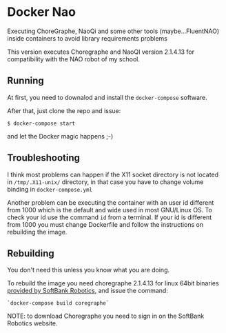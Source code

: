 # Docker Nao

Executing ChoreGraphe, NaoQi and some other tools (maybe...FluentNAO) inside containers to avoid library requirements problems

This version executes Choregraphe and NaoQI version 2.1.4.13 for compatibility with the NAO robot of my school.

## Running

At first, you need to downalod and install the `docker-compose` software.

After that, just clone the repo and issue:

  `$ docker-compose start`

and let the Docker magic happens ;-)

## Troubleshooting

I think most problems can happen if the X11 socket directory is not located in `/tmp/.X11-unix/` directory,
in that case you have to change volume binding in `docker-compose.yml`

Another problem can be executing the container with an user id different from 1000 which is the default
and wide used in most GNU/Linux OS. To check your id use the command `id` from a terminal.
If your id is different from 1000 you must change Dockerfile and follow the instructions on rebuilding the image.

## Rebuilding

You don't need this unless you know what you are doing.

To rebuild the image you need choregraphe 2.1.4.13 for linux 64bit binaries
[provided by SoftBank Robotics](https://community.ald.softbankrobotics.com/en/resources/software/language/en-gb/robot/nao-2/field_soft_version%253Afield_soft_version_code_version/2%252E1%252E4),
and issue the command:

    `docker-compose build coregraphe`


NOTE: to download Choregraphe you need to sign in on the SoftBank Robotics website.

